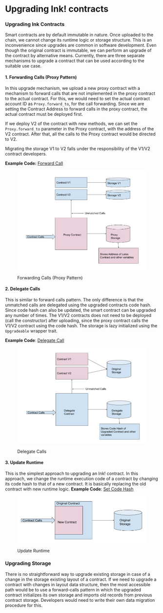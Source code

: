 # Upgrading Ink! contracts

### Upgrading Ink Contracts&#x20;

Smart contracts are by default immutable in nature. Once uploaded to the chain, we cannot change its runtime logic or storage structure. This is an inconvenience since upgrades are common in software development. Even though the original contract is immutable, we can perform an upgrade of the contract by alternative means. Currently, there are three separate mechanisms to upgrade a contract that can be used according to the suitable use case.

#### 1. Forwarding Calls (Proxy Pattern)&#x20;

In this upgrade mechanism, we upload a new proxy contract with a mechanism to forward calls that are not implemented in the proxy contract to the actual contract. For this, we would need to set the actual contract account ID as `Proxy.forward_to`, for the call forwarding. Since we are setting the Contract Address to forward calls in the proxy contract, the actual contract must be deployed first.

If we deploy V2 of the contract with new methods, we can set the `Proxy.forward_to` parameter in the Proxy contract, with the address of the V2 contract. After that, all the calls to the Proxy contract would be directed to V2.&#x20;

Migrating the storage V1 to V2 falls under the responsibility of the V1/V2 contract developers.

**Example Code:** [Forward Call](https://github.com/paritytech/ink/tree/master/examples/upgradeable-contracts/forward-calls)

<figure><img src="../../.gitbook/assets/image.png" alt=""><figcaption><p>Forwarding Calls (Proxy Pattern)</p></figcaption></figure>

#### 2. Delegate Calls&#x20;

This is similar to forward calls pattern. The only difference is that the unmatched calls are delegated using the upgraded contracts code hash. Since code hash can also be updated, the smart contract can be upgraded any number of times. The V1/V2 contracts does not need to be deployed (call the constructor) after uploading, since the proxy contract calls the V1/V2 contract using the code hash. The storage is lazy initialized using the `Upgradeable` wrapper trait.

**Example Code**: [Delegate Call](https://github.com/paritytech/ink/tree/master/examples/upgradeable-contracts/delegate-calls)

<figure><img src="../../.gitbook/assets/image (6) (2).png" alt=""><figcaption><p>Delegate Calls</p></figcaption></figure>

#### 3. Update Runtime&#x20;

This is the simplest approach to upgrading an Ink! contract. In this approach, we change the runtime execution code of a contract by changing its code hash to that of a new contract. It is basically replacing the old contract with new runtime logic. **Example Code**: [Set Code Hash](https://github.com/paritytech/ink/tree/master/examples/upgradeable-contracts/set-code-hash)

<figure><img src="../../.gitbook/assets/image (1).png" alt=""><figcaption><p>Update Runtime</p></figcaption></figure>

### Upgrading Storage&#x20;

There is no straightforward way to upgrade existing storage in case of a change in the storage existing layout of a contract. If we need to upgrade a contract with changes in layout data structure, then the most accessible path would be to use a forward-calls pattern in which the upgraded contract initializes its own storage and imports old records from previous contract storage. Developers would need to write their own data migration procedure for this.
